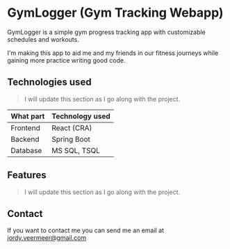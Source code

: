 # GymLogger (Gym Tracking Webapp)

GymLogger is a simple gym progress tracking app with customizable schedules and workouts. 

I'm making this app to aid me and my friends in our fitness journeys while gaining more practice writing good code. 

## Technologies used

> I will update this section as I go along with the project.

| What part | Technology used |
| --- | ---|
| Frontend | React (CRA) |
| Backend | Spring Boot |
| Database | MS SQL, TSQL |

## Features

> I will update this section as I go along with the project.

## Contact

If you want to contact me you can send me an email at <jordy.veermeer@gmail.com>
